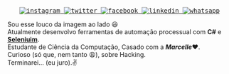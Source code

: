 <samp>
  <br/>
  <p align="center">
    <a href="https://www.instagram.com/juliojc121/" target="_blank">
      <img alt="instagram" src="https://img.shields.io/badge/-Instagram-ff2b8e?style=flat-square&logo=Instagram&logoColor=white"/>
    </a>
    <a href="https://www.twitter.com/ojcesar12/" target="_blank">
      <img alt="twitter" src="https://img.shields.io/badge/-Twitter-9cf?style=flat-square&logo=Twitter&logoColor=white"/>
    </a>
    <a href="https://www.facebook.com/juliojc12/" target="_blank">
      <img alt="facebook" src="https://img.shields.io/badge/-Facebook-blue?style=flat-square&logo=Facebook&logoColor=white"/>
    </a>
    <a href="https://www.linkedin.com/in/julio-cesar-da-silva-0a2429124/" target="_blank">
      <img alt="linkedin" src="https://img.shields.io/badge/-Linkedin-blue?style=flat-square&logo=Linkedin&logoColor=white"/>
    </a>
    <a href="https://api.whatsapp.com/send?phone5521980312077" target="_blank">
      <img alt="whatsapp" src="https://img.shields.io/badge/-Whatsapp-brightgreen?style=flat-square&logo=Whatsapp&logoColor=white"/>
    </a>
  </p>
</samp>

  Sou esse louco da imagem ao lado :smiley:
  <br/>Atualmente desenvolvo ferramentas de automação processual com <b>C#</b> e <a href="https://www.selenium.dev/documentation/" target="_blank"><b>Seleniuim</b></a>.
  <br/>Estudante de Ciência da Computação, Casado com a <b>*Marcelle*</b>:heart:.
  <br/>Curioso (só que, nem tanto :weary:), sobre Hacking. 
  <br/>Terminarei... (eu juro).:v:
